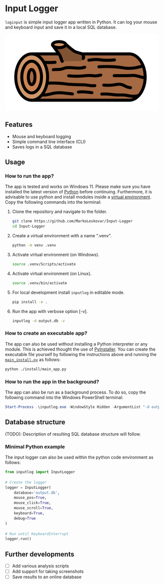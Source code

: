 # Input Logger

`loginput` is simple input logger app written in Python. It can log your mouse and keyboard input and save it in a local SQL database.  

![app_icon](docs/icon.png)

## Features

* Mouse and keyboard logging
* Simple command line interface (CLI)
* Saves logs in a SQL database


## Usage

### How to run the app?

The app is tested and works on Windows 11. Please make sure you have installed the latest version of [Python](https://www.python.org/downloads/) before continuing. Furthermore, it is advisable
to use python and install modules inside a [virtual environment](https://docs.python.org/3/library/venv.html). Copy the 
following commands into the terminal:   

1. Clone the repository and navigate to the folder.
    ```sh
    git clone https://github.com/MarkoLeskovar/Input-Logger
    cd Input-Logger
   ```

2. Create a virtual environment with a name ".venv".
    ```sh
    python -m venv .venv
    ```

3. Activate virtual environment (on Windows).
    ```sh
   source .venv/Scripts/activate
   ```

4. Activate virtual environment (on Linux).
    ```sh
    source .venv/bin/activate
    ```

5. For local development install `inputlog` in editable mode.
   ```sh
   pip install -e .
   ```

6. Run the app with verbose option [-v].
   ```sh
   inputlog -d output.db -v
   ```

### How to create an executable app?

The app can also be used without installing a Python interpreter or any module. This is achieved thought the use of 
[PyInstaller](https://pyinstaller.org/en/stable/). You can create the executable file yourself by following the 
instructions above and running the [`main_install.py`](install/main_install.py) as follows:
   
   ```sh
   python ./install/main_app.py
   ```


### How to run the app in the background?

The app can also be run as a background process. To do so, copy the following command into the Windows PowerShell 
terminal:
   ```powershell
   Start-Process .\inputlog.exe -WindowStyle Hidden -ArgumentList "-d output.db"
   ```


## Database structure

(TODO): Description of resulting SQL database structure will follow.


### Minimal Python example

The input logger can also be used within the python code environment as follows:

```python
from inputlog import InputLogger

# Create the logger
logger = InputLogger(
    database='output.db', 
    mouse_pos=True,
    mouse_click=True,
    mouse_scroll=True,
    keyboard=True,
    debug=True
)

# Run until KeyboardInterrupt
logger.run()
```


## Further developments

- [ ] Add various analysis scripts
- [ ] Add support for taking screenshots
- [ ] Save results to an online database
